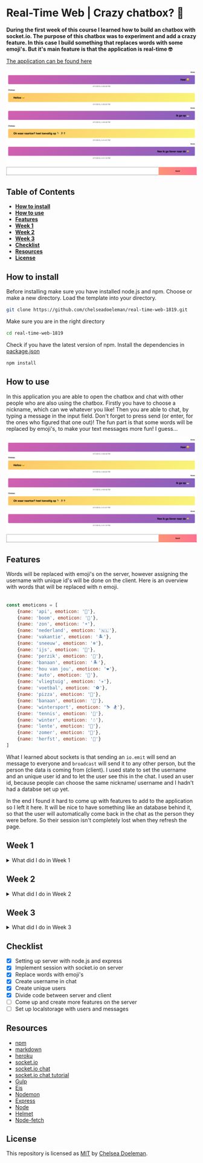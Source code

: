 # Real-Time Web | Crazy chatbox? 🤷‍

**During the first week of this course I learned how to build an chatbox with socket.io. The purpose of this chatbox was to experiment and add a crazy feature. In this case I build something that replaces words with some emoji's. But it's main feature is that the application is real-time 🤓**

[The application can be found here](https://real-time-web-chelsea.herokuapp.com/)

![Chatbox](./docs/app.png)

## Table of Contents
* **[How to install](#how-to-install)**
* **[How to use](#how-to-use)**
* **[Features](#features)**
* **[Week 1](#week-1)**
* **[Week 2](#week-2)**
* **[Week 3](#week-3)**
* **[Checklist](#checklist)**
* **[Resources](#resources)**
* **[License](#license)**

## How to install

Before installing make sure you have installed node.js and npm.
Choose or make a new directory.
Load the template into your directory.

```bash
git clone https://github.com/chelseadoeleman/real-time-web-1819.git
```

Make sure you are in the right directory 
```bash
cd real-time-web-1819
```

Check if you have the latest version of npm.
Install the dependencies in [package.json](./package.json)
```bash
npm install
```

## How to use

In this application you are able to open the chatbox and chat with other people who are also using the chatbox. Firstly you have to choose a nickname, which can we whatever you like! Then you are able to chat, by typing a message in the input field. Don't forget to press send (or enter, for the ones who figured that one out)! The fun part is that some words will be replaced by emoji's, to make your text messages more fun! I guess...

![Chatbox](./docs/app.png)

## Features

Words will be replaced with emoji's on the server, however assigning the username with unique id's will be done on the client. Here is an overview with words that will be replaced with n emoji.
```js

const emoticons = [
    {name: 'api', emoticon: '🐒'},
    {name: 'boom', emoticon: '🌳'},
    {name: 'zon', emoticon: '☀️'},
    {name: 'nederland', emoticon: '🇳🇱'},
    {name: 'vakantie', emoticon: '🏝'},
    {name: 'sneeuw', emoticon: '❄️'},
    {name: 'ijs', emoticon: '🍦'},
    {name: 'perzik', emoticon: '🍑'},
    {name: 'banaan', emoticon: '🏝'},
    {name: 'hou van jou', emoticon: '❤️'},
    {name: 'auto', emoticon: '🚗'},
    {name: 'vliegtuig', emoticon: '✈️'},
    {name: 'voetbal', emoticon: '⚽️'},
    {name: 'pizza', emoticon: '🍕'},
    {name: 'banaan', emoticon: '🍌'},
    {name: 'wintersport', emoticon: '⛷ 🏂'},
    {name: 'tennis', emoticon: '🎾'},
    {name: 'winter', emoticon: '☃️'},
    {name: 'lente', emoticon: '🌸'},
    {name: 'zomer', emoticon: '🌴'},
    {name: 'herfst', emoticon: '🍄'}
]

```
What I learned about sockets is that sending an ```io.emit``` will send an message to everyone and ```broadcast``` will send it to any other person, but the person the data is coming from (client). I used state to set the username and an unique user id and to let the user see this in the chat. I used an user id, because people can choose the same nickname/ username and I hadn't had a databse set up yet.

In the end I found it hard to come up with features to add to the application so I left it here. It will be nice to have something like an database behind it, so that the user will automatically come back in the chat as the person they were before. So their session isn't completely lost when they refresh the page. 


## Week 1
<details>
  <summary>What did I do in Week 1</summary>
  See main readme

  For my concept see week 2
</details>

## Week 2
<details>
  <summary>What did I do in Week 2</summary>

  ## Concept

  ![Concept](./docs/concept.JPG)

  I want to use the twitter API for real-time data and connect it to the IUCN Red List Api. However I had to ask permission for an accesskey, but I haven't received an answer yet. If I cannot get an accesskey I will just filter all tweets to rhino's to see how much awareness they get. This I want to project on a map with the Mapbox Api. As an extra feature I would like to add an linechart where you can view the amount of tweets on a timeline. If I get to use the IUCN Red List Api the user would also be able to view this linechart for a specific animal.

  <hr>
  <i>More coming soon...</i>
</details>

## Week 3
<details>
  <summary>What did I do in Week 3</summary>

  <hr>
  <i>We're not there yet, coming soon...</i>
</details>


## Checklist
- [X] Setting up server with node.js and express
- [X] Implement session with socket.io on server
- [X] Replace words with emoji's
- [X] Create username in chat
- [X] Create unique users
- [X] Divide code between server and client
- [ ] Come up and create more features on the server
- [ ] Set up localstorage with users and messages

## Resources

* [npm](https://docs.npmjs.com/cli/run-script)
* [markdown](https://guides.github.com/features/mastering-markdown/)
* [heroku](https://www.heroku.com/)
* [socket.io](https://socket.io/)
* [socket.io chat](https://socket.io/demos/chat/)
* [socket.io chat tutorial](https://socket.io/get-started/chat/)
* [Gulp](https://gulpjs.com/)
* [Ejs](https://ejs.co/)
* [Nodemon](https://nodemon.io/)
* [Express](https://expressjs.com/)
* [Node](https://nodejs.org/en/)
* [Helmet](https://github.com/helmetjs/helmet)
* [Node-fetch](https://www.npmjs.com/package/node-fetch)

## License
This repository is licensed as [MIT](LICENSE) by [Chelsea Doeleman](https://github.com/chelseadoeleman).
